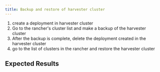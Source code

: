 ```yaml
---
title: Backup and restore of harvester cluster
---
```

1. create a deployment in harvester cluster
1. Go to the rancher's cluster list and make a backup of the harvester cluster
1. After the backup is complete, delete the deployment created in the harvester cluster
1. go to the list of clusters in the rancher and restore the harvester cluster

## Expected Results